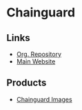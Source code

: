 # Chainguard

## Links

- [Org. Repository](https://github.com/chainguard-images)
- [Main Website](https://chainguard.dev)

## Products

- [Chainguard Images](https://chainguard.dev/chainguard-images)
